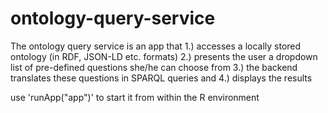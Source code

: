 # ontology-query-service

The ontology query service is an app that 
  1.) accesses a locally stored ontology (in RDF, JSON-LD etc. formats)
  2.) presents the user a dropdown list of pre-defined questions she/he can choose from
  3.) the backend translates these questions in SPARQL queries and
  4.) displays the results

use 'runApp("app")' to start it from within the R environment
